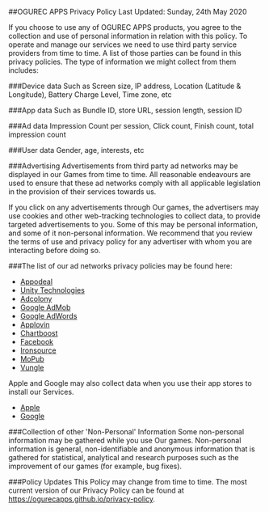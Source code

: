 ##OGUREC APPS Privacy Policy
Last Updated: Sunday, 24th May 2020

If you choose to use any of OGUREC APPS products, you agree to the collection and use of personal information in relation with this policy. To operate and manage our services we need to use third party service providers from time to time. A list of those parties can be found in this privacy policies. The type of information we might collect from them includes:

###Device data
Such as Screen size, IP address, Location (Latitude & Longitude), Battery Charge Level, Time zone, etc

###App data
Such as Bundle ID, store URL, session length, session ID

###Ad data
Impression Count per session, Click count, Finish count, total impression count

###User data
Gender, age, interests, etc

###Advertising
Advertisements from third party ad networks may be displayed in our Games from time to time. All reasonable endeavours are used to ensure that these ad networks comply with all applicable legislation in the provision of their services towards us.

If you click on any advertisements through Our games, the advertisers may use cookies and other web-tracking technologies to collect data, to provide targeted advertisements to you. Some of this may be personal information, and some of it non-personal information. We recommend that you review the terms of use and privacy policy for any advertiser with whom you are interacting before doing so.

###The list of our ad networks privacy policies may be found here:
* [Appodeal](https://www.appodeal.com/privacy-policy)
* [Unity Technologies](https://unity3d.com/legal/privacy-policy)
* [Adcolony](https://www.adcolony.com/privacy-policy/)
* [Google AdMob](https://support.google.com/admob/answer/7665968)
* [Google AdWords](https://policies.google.com/technologies/partner-sites)
* [Applovin](https://www.applovin.com/privacy/)
* [Chartboost](https://answers.chartboost.com/en-us/articles/115001489623)
* [Facebook](https://www.facebook.com/about/privacy)
* [Ironsource](https://developers.ironsrc.com/ironsource-mobile/air/ironsource-mobile-privacy-policy/)
* [MoPub](https://www.mopub.com/legal/privacy/)
* [Vungle](https://vungle.com/privacy/)

Apple and Google may also collect data when you use their app stores to install our Services.
* [Apple](https://www.apple.com/uk/privacy/)
* [Google](https://policies.google.com/privacy/)

###Collection of other 'Non-Personal' Information
Some non-personal information may be gathered while you use Our games. Non-personal information is general, non-identifiable and anonymous information that is gathered for statistical, analytical and research purposes such as the improvement of our games (for example, bug fixes).

###Policy Updates
This Policy may change from time to time. The most current version of our Privacy Policy can be found at https://ogurecapps.github.io/privacy-policy.

